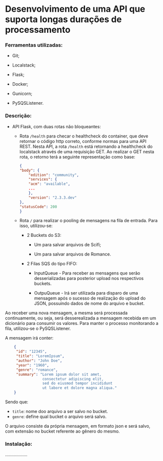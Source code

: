 # Desenvolvimento de uma API que suporta longas durações de processamento


### Ferramentas utilizadas:
- Git;

- Localstack;

- Flask;

- Docker;

- Gunicorn;

- PySQSListener.

### Descrição:
- API Flask, com duas rotas não bloqueantes:    

    - Rota `/health` para checar o healthcheck do container, que deve retornar o código http correto, conforme normas para uma API REST. Nesta API, a rota `/health` está retornando a healthcheck do localstack através de uma requisição GET. Ao realizar o GET nesta rota, o retorno terá a seguinte representação como base:

        ```json
        {
        "body": {
            "edition": "community",
            "services": {
            "acm": "available",
            ...
            },
            "version": "2.3.3.dev"
        },
        "statusCode": 200
        }
        ```

    - Rota `/` para realizar o pooling de mensagens na fila de entrada. Para isso, utilizou-se:

        - 2 Buckets do S3:
            - Um para salvar arquivos de Scifi;

            - Um para salvar arquivos de Romance.
            
        - 2 Filas SQS do tipo FIFO:
            - InputQueue - Para receber as mensagens que serão desserializadas para posterior upload nos respectivos buckets.

            - OutpuQueue - Irá ser utilizada para disparo de uma mensagem após o sucesso de realização do upload do JSON, possuindo dados de nome do arquivo e bucket.

Ao receber uma nova mensagem, a mesma será processada continuamente, ou seja, será desserealizada a mensagem recebida em um dicionário para consumir os valores. Para manter o processo monitorando a fila, utilizou-se o PySQSListener.

A mensagem irá conter:

```json
    {
     "id": "12345",
     "title": "LoremIpsum",
     "author": "John Doe",
     "year": "1960",
     "genre": "romance",
     "summary": "Lorem ipsum dolor sit amet, 
                 consectetur adipiscing elit,
                 sed do eiusmod tempor incididunt
                 ut labore et dolore magna aliqua."
    }
```

Sendo que:
- `title`: nome doo arquivo a ser salvo no bucket.
- `genre`: define qual bucket o arquivo será salvo. 

O arquivo consiste da própria mensagem, em formato json e será salvo, com extensão no bucket referente ao gênero do mesmo.

### Instalação:
..................
